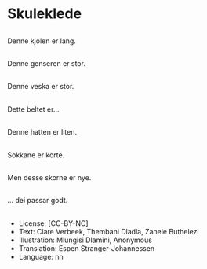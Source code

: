 # Skuleklede

##
Denne kjolen er lang.

##
Denne genseren er stor.

##
Denne veska er stor.

##
Dette beltet er...

##
Denne hatten er liten.

##
Sokkane er korte.

##
Men desse skorne er nye.

##
... dei passar godt.

##
* License: [CC-BY-NC]
* Text: Clare Verbeek, Thembani Dladla, Zanele Buthelezi
* Illustration: Mlungisi Dlamini, Anonymous
* Translation: Espen Stranger-Johannessen
* Language: nn
